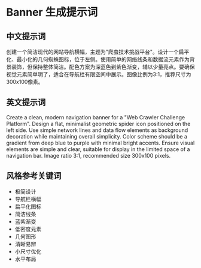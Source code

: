 # Banner 生成提示词

## 中文提示词

创建一个简洁现代的网站导航横幅，主题为"爬虫技术挑战平台"。设计一个扁平化、最小化的几何蜘蛛图标，位于左侧。使用简单的网络线条和数据流元素作为背景装饰，但保持整体简洁。配色方案为深蓝色到紫色渐变，辅以少量亮点。要确保视觉元素简单明了，适合在导航栏有限空间中展示。图像比例为3:1，推荐尺寸为300x100像素。

## 英文提示词

Create a clean, modern navigation banner for a "Web Crawler Challenge Platform". Design a flat, minimalist geometric spider icon positioned on the left side. Use simple network lines and data flow elements as background decoration while maintaining overall simplicity. Color scheme should be a gradient from deep blue to purple with minimal bright accents. Ensure visual elements are simple and clear, suitable for display in the limited space of a navigation bar. Image ratio 3:1, recommended size 300x100 pixels.

## 风格参考关键词

- 极简设计
- 导航栏横幅
- 扁平化图标
- 简洁线条
- 蓝紫渐变
- 低密度元素
- 几何图形
- 清晰易辨
- 小尺寸优化
- 水平布局
